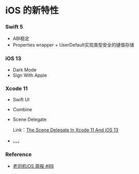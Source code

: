 # iOS 的新特性

### Swift 5

* ABI稳定
* Properties wrapper + UserDefault实现类型安全的键值存储

### iOS 13

* Dark Mode
* Sign With Apple

### Xcode 11

* Swift UI

* Combine

* Scene Delegate

  Link：[The Scene Delegate In Xcode 11 And iOS 13](https://learnappmaking.com/scene-delegate-app-delegate-xcode-11-ios-13/?utm_campaign=iOS%2BDev%2BWeekly&utm_medium=web&utm_source=iOS%2BDev%2BWeekly%2BIssue%2B426)

* 。。。

### Reference

* [老司机iOS 周报 #88](https://juejin.im/post/5db67c19f265da4cf50c59df)